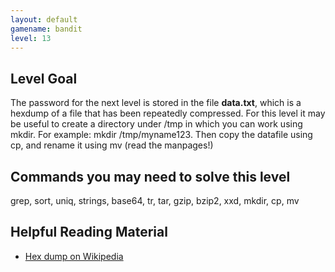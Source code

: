 ```yaml
---
layout: default
gamename: bandit
level: 13
---
```

Level Goal
----------
The password for the next level is stored in the file **data.txt**,
which is a hexdump of a file that has been repeatedly compressed.
For this level it may be useful to create a directory under /tmp in
which you can work using mkdir. For example: mkdir /tmp/myname123.
Then copy the datafile using cp, and rename it using mv (read the
manpages!)

Commands you may need to solve this level
-----------------------------------------
grep, sort, uniq, strings, base64, tr, tar, gzip, bzip2, xxd, mkdir,
cp, mv

Helpful Reading Material
------------------------
- [Hex dump on Wikipedia][]

[Hex dump on Wikipedia]: http://en.wikipedia.org/wiki/Hex_dump
